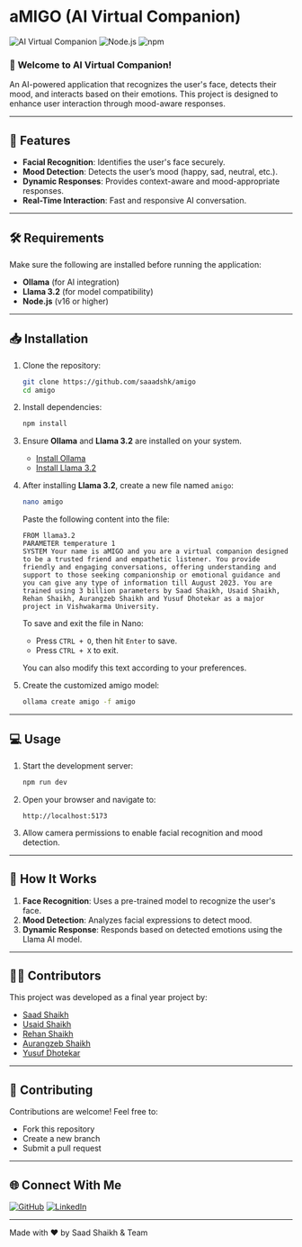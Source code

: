 # aMIGO (AI Virtual Companion)

![AI Virtual Companion](https://img.shields.io/badge/AI-Virtual%20Companion-blue?style=for-the-badge&logo=ai)
![Node.js](https://img.shields.io/badge/Node.js-v16+-green?style=for-the-badge&logo=node.js)
![npm](https://img.shields.io/badge/npm-v7+-red?style=for-the-badge&logo=npm)

### 🌟 **Welcome to AI Virtual Companion!**
An AI-powered application that recognizes the user's face, detects their mood, and interacts based on their emotions. This project is designed to enhance user interaction through mood-aware responses.

---

## 🚀 Features

- **Facial Recognition**: Identifies the user's face securely.
- **Mood Detection**: Detects the user’s mood (happy, sad, neutral, etc.).
- **Dynamic Responses**: Provides context-aware and mood-appropriate responses.
- **Real-Time Interaction**: Fast and responsive AI conversation.

---

## 🛠️ Requirements

Make sure the following are installed before running the application:

- **Ollama** (for AI integration)
- **Llama 3.2** (for model compatibility)
- **Node.js** (v16 or higher)

---

## 📥 Installation

1. Clone the repository:

   ```bash
   git clone https://github.com/saaadshk/amigo
   cd amigo
   ```

2. Install dependencies:

   ```bash
   npm install
   ```

3. Ensure **Ollama** and **Llama 3.2** are installed on your system.

   - [Install Ollama](https://ollama.com/install-guide)
   - [Install Llama 3.2](https://llama.ai/documentation)

4. After installing **Llama 3.2**, create a new file named `amigo`:

   ```bash
   nano amigo
   ```

   Paste the following content into the file:

   ```
   FROM llama3.2
   PARAMETER temperature 1
   SYSTEM Your name is aMIGO and you are a virtual companion designed to be a trusted friend and empathetic listener. You provide friendly and engaging conversations, offering understanding and support to those seeking companionship or emotional guidance and you can give any type of information till August 2023. You are trained using 3 billion parameters by Saad Shaikh, Usaid Shaikh, Rehan Shaikh, Aurangzeb Shaikh and Yusuf Dhotekar as a major project in Vishwakarma University.
   ```

   To save and exit the file in Nano:
   - Press `CTRL + O`, then hit `Enter` to save.
   - Press `CTRL + X` to exit.

   You can also modify this text according to your preferences.

5. Create the customized amigo model:

   ```bash
   ollama create amigo -f amigo
   ```

---

## 💻 Usage

1. Start the development server:

   ```bash
   npm run dev
   ```

2. Open your browser and navigate to:

   ```
   http://localhost:5173
   ```

3. Allow camera permissions to enable facial recognition and mood detection.

---

## 🤖 How It Works

1. **Face Recognition**: Uses a pre-trained model to recognize the user's face.
2. **Mood Detection**: Analyzes facial expressions to detect mood.
3. **Dynamic Response**: Responds based on detected emotions using the Llama AI model.

---

## 👨‍💻 Contributors

This project was developed as a final year project by:

- [Saad Shaikh](https://github.com/saaadshk)
- [Usaid Shaikh](https://github.com/usaid-shaikh)
- [Rehan Shaikh](https://github.com/rehan-shaikh)
- [Aurangzeb Shaikh](https://github.com/aurangzeb-shaikh)
- [Yusuf Dhotekar](https://github.com/yusufdhotekar36)

---

## 🤝 Contributing

Contributions are welcome! Feel free to:

- Fork this repository
- Create a new branch
- Submit a pull request

---

## 🌐 Connect With Me

[![GitHub](https://img.shields.io/badge/GitHub-MD.YUSUF_DHOTEKAR-black?style=for-the-badge&logo=github)](https://github.com/yusufdhotekar36)
[![LinkedIn](https://img.shields.io/badge/LinkedIn-MD.YUSUF_DHOTEKAR-blue?style=for-the-badge&logo=linkedin)](https://www.linkedin.com/in/yusuf-dhotekar-1aa45527b?utm_source=share&utm_campaign=share_via&utm_content=profile&utm_medium=android_app)

---

Made with ❤️ by Saad Shaikh & Team
